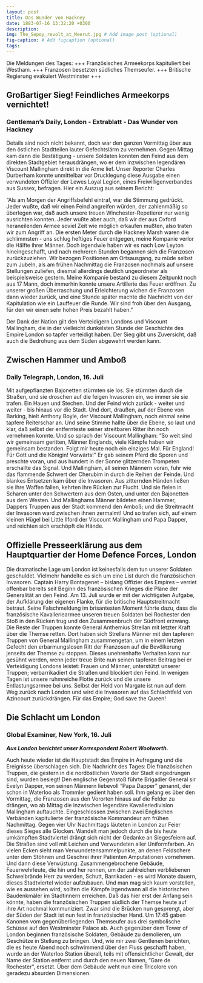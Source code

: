 ```yaml
---
layout: post
title: Das Wunder von Hackney
date: 1883-07-16 13:32:20 +0300
description: 
img: The_Sepoy_revolt_at_Meerut.jpg # Add image post (optional)
fig-caption: # Add figcaption (optional)
tags: 
---
```

Die Meldungen des Tages: +++ Französisches Armeekorps kapituliert bei Westham. +++ Franzosen besetzten südliches Themseufer. +++ Britische Regierung evakuiert Westminster +++

## Großartiger Sieg! Feindliches Armeekorps vernichtet!
 
### Gentleman’s Daily, London - Extrablatt - Das Wunder von Hackney

Details sind noch nicht bekannt, doch war den ganzen Vormittag über aus den östlichen Stadtteilen lauter Gefechtslärm zu vernehmen. Gegen Mittag kam dann die Bestätigung - unsere Soldaten konnten den Feind aus dem direkten Stadtgebiet herausdrängen, wo er dem inzwischen legendären Viscount Mallingham direkt in die Arme lief. Unser Reporter Charles Durberham konnte unmittelbar vor Drucklegung diese Ausgabe einen verwundeten Offizier der Lewes Loyal Legion, eines Freiwilligenverbandes aus Sussex, befragen. Hier ein Auszug aus seinem Bericht: 

“Als am Morgen der Angriffsbefehl eintraf, war die Stimmung gedrückt. Jeder wußte, daß wir einen Feind angreifen würden, der zahlenmäßig so überlegen war, daß auch unsere treuen Winchester-Repetierer nur wenig ausrichten konnten. Jeder wußte aber auch, daß wir der aus Oxford heraneilenden Armee soviel Zeit wie möglich erkaufen mußten, also traten wir zum Angriff an. Die ersten Meter durch die Hackney Marsh waren die schlimmsten - uns schlug heftiges Feuer entgegen, meine Kompanie verlor die Hälfte ihrer Männer. Doch irgendwie haben wir es nach Low Leyton hineingeschafft, und nach mehreren Stunden begannen sich die Franzosen zurückzuziehen. Wir bezogen Positionen am Ortsausgang, zu müde selbst zum Jubeln, als am frühen Nachmittag die Franzosen nochmals auf unsere Stellungen zuliefen, diesmal allerdings deutlich ungeordneter als beispielsweise gestern. Meine Kompanie bestand zu diesem Zeitpunkt noch aus 17 Mann, doch immerhin konnte unsere Artillerie das Feuer eröffnen. Zu unserer großen Überraschung und Erleichterung wichen die Franzosen dann wieder zurück, und eine Stunde später machte die Nachricht von der Kapitulation wie ein Lauffeuer die Runde. Wir sind froh über den Ausgang, für den wir einen sehr hohen Preis bezahlt haben.”

Der Dank der Nation gilt den Verteidigern Londons und Viscount Mallingham, die in der vielleicht dunkelsten Stunde der Geschichte des Empire London so tapfer verteidigt haben. Der Sieg gibt uns Zuversicht, daß auch die Bedrohung aus dem Süden abgewehrt werden kann.


## Zwischen Hammer und Amboß

### Daily Telegraph, London, 16. Juli

Mit aufgepflanzten Bajonetten stürmten sie los. Sie stürmten durch die Straßen, und sie droschen auf die feigen Invasoren ein, wo immer sie sie trafen. Ein Hauen und Stechen. Und der Feind wich zurück - weiter und weiter - bis hinaus vor die Stadt. 
Und dort, draußen, auf der Ebene von Barking, hielt Anthony Boyle, der Viscount Mallingham, noch einmal seine tapfere Reiterschar an. Und seine Stimme hallte über die Ebene, so laut und klar, daß selbst der entfernteste seiner streitbaren Ritter ihn noch vernehmen konnte. Und so sprach der Viscount Mallingham: “So weit sind wir gemeinsam geritten, Männer Englands, viele Kämpfe haben wir gemeinsam bestanden. Folgt mir heute noch ein einziges Mal. Für England! Für Gott und die Königin! Vorwärts!” Er gab seinem Pferd die Sporen und preschte voran, und aus hundert in der Sonne glitzernden Trompeten erschallte das Signal. Und Mallingham, all seinen Männern voran, fuhr wie das flammende Schwert der Cherubim in durch die Reihen der Feinde. Und blankes Entsetzen kam über die Invasoren. Aus zitternden Händen ließen sie ihre Waffen fallen, kehrten ihre Rücken zur Flucht. Und sie fielen in Scharen unter den Schwertern aus dem Osten, und unter den Bajonetten aus dem Westen. Und Mallinghams Männer bildeten einen Hammer, Dappers Truppen aus der Stadt kommend den Amboß; und die Streitmacht der Invasoren ward zwischen ihnen zermalmt! Und so trafen sich, auf einem kleinen Hügel bei Little Ilford der Viscount Mallingham und Papa Dapper, und reichten sich erschöpft die Hände. 


## Offizielle Presseerklärung aus dem Hauptquartier der Home Defence Forces, London

Die dramatische Lage um London ist keinesfalls dem tun unserer Soldaten geschuldet. Vielmehr handelte es sich um eine List durch die französischen Invasoren. Captain Harry Bontagenet – bislang Offizier des Empires – verriet offenbar bereits seit Beginn des französischen Krieges die Pläne der Generalität an den Feind. Am 13. Juli wurde er mit der wichtigsten Aufgabe, der Aufklärung der eigenen Flanke, für die britische Hauptstreitmacht betraut. Seine Falschmeldung im brisantesten Moment führte dazu, dass die französische Kavalleriearmee unseren treuen Soldaten bei Rochester den Stoß in den Rücken trug und den Zusammenbruch der Südfront erzwang. Die Reste der Truppen konnte General Anthemius Strellan mit letzter Kraft über die Themse retten. Dort haben sich Strellans Männer mit den tapferen Truppen von General Mallingham zusammengetan, um in einem letzten Gefecht den erbarmungslosen Ritt der Franzosen auf die Bevölkerung jenseits der Themse zu stoppen. 
Dieses unehrenhafte Verhalten kann nur gesühnt werden, wenn jeder treue Brite nun seinen tapferen Beitrag bei er Verteidigung Londons leistet: Frauen und Männer, unterstützt unserer Truppen; verbarrikadiert die Straßen und blockiert den Feind. In wenigen Tagen ist unsere ruhmreiche Flotte zurück und die unsere Entlastungsarmee bei uns. Selbst der Held von Margate ist nun auf dem Weg zurück nach London und wird die Invasoren auf das Schlachtfeld von Azincourt zurückdrängen. Für das Empire; God save the Queen!



## Die Schlacht um London

### Global Examiner, New York, 16. Juli

***Aus London berichtet unser Korrespondent Robert Woolworth.***

Auch heute wieder ist die Hauptstadt des Empire in Aufregung und die Ereignisse überschlagen sich. Die Nachricht des Tages: Die französischen Truppen, die gestern in die nordöstlichen Vororte der Stadt eingedrungen sind, wurden besiegt! Den englische Gegenstoß führte Brigadier General sir Evelyn Dapper, von seinen Männern liebevoll “Papa Dapper” genannt, der schon in Waterloo als Trommler gedient haben soll. Ihm gelang es über den Vormittag, die Franzosen aus den Vororten hinaus auf die Felder zu drängen, wo ab Mittag die inzwischen legendäre Kavalleriedivision Mallingham auftauchte. Eingeschlossen zwischen zwei Englischen Verbänden kapitulierte der französische Kommandeur am frühen Nachmittag. Gegen vier Uhr Nachmittags läuteten in London zur Feier dieses Sieges alle Glocken. Wandelt man jedoch durch die bis heute umkämpften Stadtviertel drängt sich nicht der Gedanke an Siegesfeiern auf. Die Straßen sind voll mit Leichen und Verwundeten aller Uniformfarben. An vielen Ecken sieht man Verwundetensammelpunkte, an denen Feldschere unter dem Stöhnen und Geschrei ihrer Patienten Amputationen vornehmen. Und dann diese Verwüstung: Zusammengebrochene Gebäude, Feuerwehrleute, die hin und her rennen, um der zahlreichen verbliebenen Schwelbrände Herr zu werden, Schutt, Barrikaden - es wird Monate dauern, dieses Stadtviertel wieder aufzubauen. Und man mag sich kaum vorstellen, wie es aussehen wird, sollten die Kämpfe irgendwann all die historischen Baudenkmäler im Stadtinnern erreichen. Daß das hier erst der Anfang sein könnte, haben die französischen Truppen südlich der Themse heute auf ihre Art nochmal kommuniziert. Zwar sind die Brücken nun gesprengt, aber der Süden der Stadt ist nun fest in französischer Hand. Um 17:45 gaben Kanonen vom gegenüberliegenden Themseufer aus drei symbolische Schüsse auf den Westminster Palace ab. Auch gegenüber dem Tower of London beginnen französische Soldaten, Gebäude zu demolieren, um Geschütze in Stellung zu bringen. Und, wie mir zwei Gentlenen berichten, die es heute Abend noch schwimmend über den Fluss geschafft haben, wurde an der Waterloo Station überall, teils mit offensichtlicher Gewalt, der Name der Station entfernt und durch den neuen Namen, “Gare de Rochester”, ersetzt. Über dem Gebäude weht nun eine Tricolore von geradezu absurden Dimensionen.

